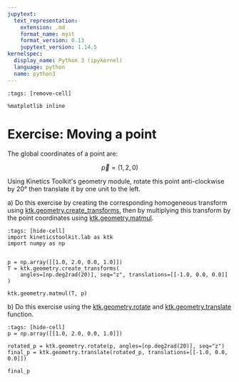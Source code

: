 ```yaml
---
jupytext:
  text_representation:
    extension: .md
    format_name: myst
    format_version: 0.13
    jupytext_version: 1.14.5
kernelspec:
  display_name: Python 3 (ipykernel)
  language: python
  name: python3
---
```


```{code-cell} ipython3
:tags: [remove-cell]

%matplotlib inline
```

# Exercise: Moving a point

The global coordinates of a point are:

$$
\vec{p} = (1, 2, 0)
$$

Using Kinetics Toolkit's geometry module, rotate this point anti-clockwise by 20° then translate it by one unit to the left.

a) Do this exercise by creating the corresponding homogeneous transform using [ktk.geometry.create_transforms](api/ktk.geometry.create_transforms.rst), then by multiplying this transform by the point coordinates using [ktk.geometry.matmul](api/ktk.geometry.matmul.rst).

```{code-cell} ipython3
:tags: [hide-cell]
import kineticstoolkit.lab as ktk
import numpy as np


p = np.array([[1.0, 2.0, 0.0, 1.0]])
T = ktk.geometry.create_transforms(
    angles=[np.deg2rad(20)], seq="z", translations=[[-1.0, 0.0, 0.0]]
)

ktk.geometry.matmul(T, p)
```

b) Do this exercise using the [ktk.geometry.rotate](api/ktk.geometry.rotate.rst) and [ktk.geometry.translate](api/ktk.geometry.translate.rst) function.

```{code-cell} ipython3
:tags: [hide-cell]
p = np.array([[1.0, 2.0, 0.0, 1.0]])

rotated_p = ktk.geometry.rotate(p, angles=[np.deg2rad(20)], seq="z")
final_p = ktk.geometry.translate(rotated_p, translations=[[-1.0, 0.0, 0.0]])

final_p
```
